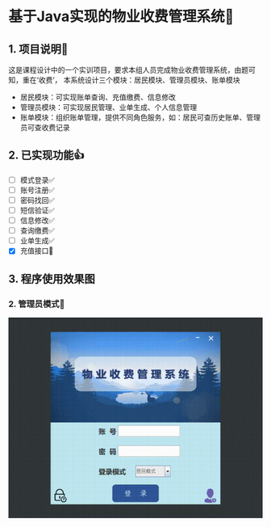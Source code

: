# 基于Java实现的物业收费管理系统:memo:
## 1. 项目说明:facepunch:
这是课程设计中的一个实训项目，要求本组人员完成物业收费管理系统，由题可知，重在‘收费’，
本系统设计三个模块：居民模块、管理员模块、账单模块
- 居民模块：可实现账单查询、充值缴费、信息修改
- 管理员模块：可实现居民管理、业单生成、个人信息管理
- 账单模块：组织账单管理，提供不同角色服务，如：居民可查历史账单、管理员可查收费记录

## 2. 已实现功能:thumbsup:
- [ ] 模式登录:white_check_mark:
- [ ] 账号注册:white_check_mark:
- [ ] 密码找回:white_check_mark:
- [ ] 短信验证:white_check_mark:
- [ ] 信息修改:white_check_mark:
- [ ] 查询缴费:white_check_mark:
- [ ] 业单生成:white_check_mark:
- [x] 充值接口:red_circle:

## 3. 程序使用效果图


### 2. 管理员模式:rocket:
![imgae](https://github.com/MartyAlien/program/blob/master/02.gif)
 



